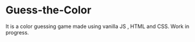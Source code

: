 # Guess-the-Color
It is a color guessing game made using vanilla JS , HTML and CSS. Work in progress.
